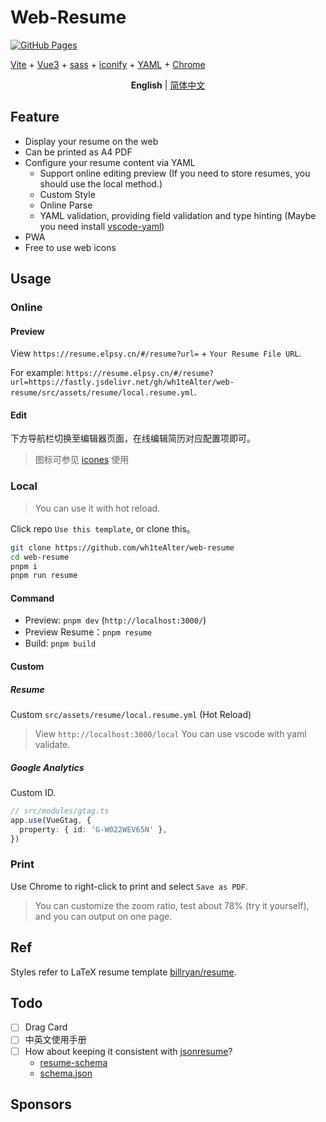 # Web-Resume

[![GitHub Pages](https://github.com/wh1teAlter/web-resume/actions/workflows/gh-pages.yml/badge.svg)](https://github.com/wh1teAlter/web-resume/actions/workflows/gh-pages.yml)

[Vite](https://vitejs.dev/) + [Vue3](https://github.com/vuejs/vue-next/) + [sass](https://sass-lang.com/) + [iconify](https://github.com/iconify) + [YAML](https://yaml.org/) + [Chrome](https://www.google.com/chrome/)

<p align='center'>
<b>English</b> | <a href="./README.zh-CN.md">简体中文</a>
</p>

## Feature

- Display your resume on the web
- Can be printed as A4 PDF
- Configure your resume content via YAML
  - Support online editing preview (If you need to store resumes, you should use the local method.)
  - Custom Style
  - Online Parse
  - YAML validation, providing field validation and type hinting (Maybe you need install [vscode-yaml](https://github.com/redhat-developer/vscode-yaml))
- PWA
- Free to use web icons

## Usage

### Online

#### Preview

View `https://resume.elpsy.cn/#/resume?url=` + `Your Resume File URL`.

For example: `https://resume.elpsy.cn/#/resume?url=https://fastly.jsdelivr.net/gh/wh1teAlter/web-resume/src/assets/resume/local.resume.yml`.

#### Edit

下方导航栏切换至编辑器页面，在线编辑简历对应配置项即可。

> 图标可参见 [icones](https://icones.js.org/) 使用

### Local

> You can use it with hot reload.

Click repo `Use this template`, or clone this。

```bash
git clone https://github.com/wh1teAlter/web-resume
cd web-resume
pnpm i
pnpm run resume
```

#### Command

- Preview: `pnpm dev` (`http://localhost:3000/`)
- Preview Resume：`pnpm resume`
- Build: `pnpm build`

#### Custom

##### Resume

Custom `src/assets/resume/local.resume.yml` (Hot Reload)

> View `http://localhost:3000/local`
> You can use vscode with yaml validate.

##### Google Analytics

Custom ID.

```ts
// src/modules/gtag.ts
app.use(VueGtag, {
  property: { id: 'G-W022WEV65N' },
})
```

### Print

Use Chrome to right-click to print and select `Save as PDF`.

> You can customize the zoom ratio, test about 78% (try it yourself), and you can output on one page.

## Ref

Styles refer to LaTeX resume template [billryan/resume](https://github.com/billryan/resume/tree/zh_CN).

## Todo

- [ ] Drag Card
- [ ] 中英文使用手册
- [ ] How about keeping it consistent with [jsonresume](https://jsonresume.org/)?
  - [resume-schema](https://github.com/jsonresume/resume-schema)
  - [schema.json](https://raw.githubusercontent.com/jsonresume/resume-schema/master/schema.json)

## Sponsors

<!-- <p align="center">
  <a href="https://cdn.jsdelivr.net/gh/wh1teAlter/sponsors/public/sponsors.svg">
    <img src='https://cdn.jsdelivr.net/gh/wh1teAlter/sponsors/public/sponsors.svg'/>
  </a>
</p> -->
